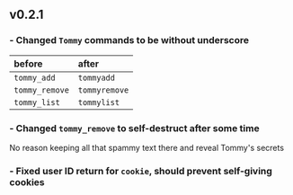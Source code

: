 ## v0.2.1
 
### - Changed `Tommy` commands to be without underscore
  
| before         | after         |
|:------------   |:--------------|
| `tommy_add`    | `tommyadd`    |
| `tommy_remove` | `tommyremove` |
|`tommy_list`    | `tommylist`   |
 
 ### - Changed `tommy_remove` to self-destruct after some time
 No reason keeping all that spammy text there and reveal Tommy's secrets

### - Fixed user ID return for `cookie`, should prevent self-giving cookies
